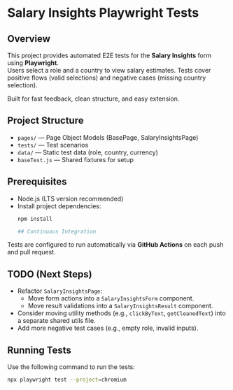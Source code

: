 # Salary Insights Playwright Tests

## Overview

This project provides automated E2E tests for the **Salary Insights** form using **Playwright**.  
Users select a role and a country to view salary estimates. Tests cover positive flows (valid selections) and negative cases (missing country selection).

Built for fast feedback, clean structure, and easy extension.

## Project Structure

- `pages/` — Page Object Models (BasePage, SalaryInsightsPage)
- `tests/` — Test scenarios
- `data/` — Static test data (role, country, currency)
- `baseTest.js` — Shared fixtures for setup

## Prerequisites

- Node.js (LTS version recommended)
- Install project dependencies:
  ```bash
  npm install

  ## Continuous Integration

Tests are configured to run automatically via **GitHub Actions** on each push and pull request.

## TODO (Next Steps)

- Refactor `SalaryInsightsPage`:
  - Move form actions into a `SalaryInsightsForm` component.
  - Move result validations into a `SalaryInsightsResult` component.
- Consider moving utility methods (e.g., `clickByText`, `getCleanedText`) into a separate shared utils file.
- Add more negative test cases (e.g., empty role, invalid inputs).

## Running Tests

Use the following command to run the tests:
```sh
npx playwright test --project=chromium
```

